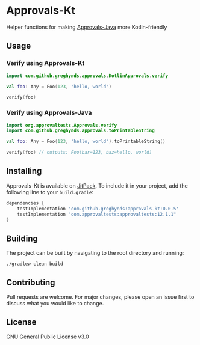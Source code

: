 # Approvals-Kt
Helper functions for making [Approvals-Java](https://github.com/approvals/ApprovalTests.Java) more Kotlin-friendly


## Usage

### Verify using Approvals-Kt
```kotlin
import com.github.greghynds.approvals.KotlinApprovals.verify

val foo: Any = Foo(123, "hello, world")

verify(foo)
```    

### Verify using Approvals-Java
```kotlin 
import org.approvaltests.Approvals.verify
import com.github.greghynds.approvals.toPrintableString

val foo: Any = Foo(123, "hello, world").toPrintableString()

verify(foo) // outputs: Foo(bar=123, baz=hello, world)

```



## Installing
Approvals-Kt is available on [JitPack](https://jitpack.io). To include it in your project, add the following line to your `build.gradle`:

```gradle
dependencies {
    testImplementation 'com.github.greghynds:approvals-kt:0.0.5'
    testImplementation "com.approvaltests:approvaltests:12.1.1"
}
```

## Building
The project can be built by navigating to the root directory and running:

```./gradlew clean build ```

## Contributing
Pull requests are welcome. For major changes, please open an issue first to discuss what you would like to change.

## License
GNU General Public License v3.0
